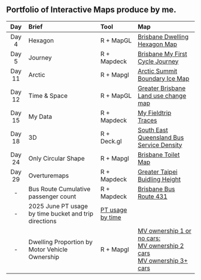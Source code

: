 ## Portfolio of Interactive Maps produce by me.

| Day   | Brief    | Tool | Map                                        |
| :----:| :------ | :---|:-----------------------------------------|
| Day 4 | Hexagon  | R + MapGL|[Brisbane Dwelling Hexagon Map](https://wilsonyungsh.github.io/interactive/Map4_Brisbane_Dwelling.html)                 |
| Day 5 | Journey  | R + Mapdeck|[Brisbane My First Cycle Journey](https://wilsonyungsh.github.io/interactive/Map5_Brisbane_cycle_journey.html)  |
| Day 11 | Arctic | R + Mapgl|[Arctic Summit Boundary Ice Map](https://wilsonyungsh.github.io/interactive/Map11_artic_ice_boundary.html)|
| Day 12 | Time & Space | R + MapGL |[Greater Brisbane Land use change map](https://wilsonyungsh.github.io/interactive/map12_brisbane_lu_map.html)|
| Day 15 | My Data | R + Mapdeck | [My Fieldtrip Traces](https://wilsonyungsh.github.io/interactive/Map15_fieldtrips.html)|
| Day 18 | 3D | R + Deck.gl | [South East Queensland Bus Service Density](https://wilsonyungsh.github.io/interactive/map18_seq_bus_service_density.html)| 
| Day 24 | Only Circular Shape | R + Mapgl | [Brisbane Toilet Map](https://wilsonyungsh.github.io/interactive/Map24_brisbane_toilets.html)|
| Day 29 | Overturemaps | R + Mapdeck | [Greater Taipei Buidling Height](https://wilsonyungsh.github.io/interactive/Map29.html)
|-|Bus Route Cumulative passenger count|R + Mapdeck|[Brisbane Bus Route 431](https://wilsonyungsh.github.io/interactive/bus431_capacity.html)|
|-|2025 June PT usage by time bucket and trip directions|[PT usage by time](https://wilsonyungsh.github.io/interactive/Commuting_trips.html)|
|-|Dwelling Proportion by Motor Vehicle Ownership|R + Mapgl|[MV ownership 1 or no cars:](interactive/Dwelling_prop_by_mv_ownership)<br>[MV ownership 2 cars](interactive/Dwelling_prop_by_mv_ownership/2mvs.html)<br>[MV ownership 3+ cars](interactive/Dwelling_prop_by_mv_ownership/3_more_vehicles.html)|
